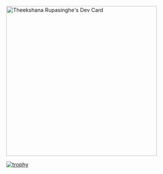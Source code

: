 <a href="https://app.daily.dev/TheekshanaSL"><img src="https://api.daily.dev/devcards/6cb64e3deca04a9f9fa71951b9dbaea6.png?r=asu" width="400" alt="Theekshana Rupasinghe's Dev Card"/></a>

[![trophy](https://github-profile-trophy.vercel.app/?username=ryo-ma)](https://github.com/ryo-ma/github-profile-trophy)
